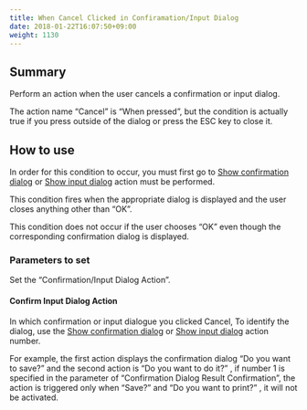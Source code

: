 ```yaml
---
title: When Cancel Clicked in Confiramation/Input Dialog
date: 2018-01-22T16:07:50+09:00
weight: 1130
---
```

## Summary

Perform an action when the user cancels a confirmation or input dialog.

The action name “Cancel” is “When pressed”, but the condition is actually true if you press outside of the dialog or press the ESC key to close it.

## How to use

In order for this condition to occur, you must first go to [Show confirmation dialog](../../../actions/other_ui/confirm_dialog) or [Show input dialog](../../../actions/other_ui/input_dialog) action must be performed.

This condition fires when the appropriate dialog is displayed and the user closes anything other than “OK”.

This condition does not occur if the user chooses “OK” even though the corresponding confirmation dialog is displayed.

### Parameters to set

Set the “Confirmation/Input Dialog Action”.

#### Confirm Input Dialog Action

In which confirmation or input dialogue you clicked Cancel, To identify the dialog, use the [Show confirmation dialog](../../../actions/other_ui/confirm_dialog) or [Show input dialog](../../../actions/other_ui/input_dialog) action number.

For example, the first action displays the confirmation dialog “Do you want to save?” and the second action is “Do you want to do it?” , if number 1 is specified in the parameter of “Confirmation Dialog Result Confirmation”, the action is triggered only when “Save?” and “Do you want to print?” , it will not be activated.
